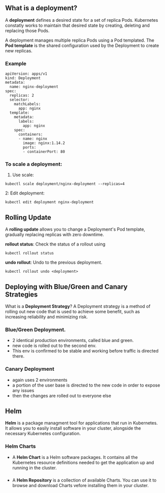 ## What is a deployment? 
A **deployment** defines a desired state for a set of replica Pods. Kubernetes constatly works to maintain that desired state by creating, deleting and replacing those Pods. 

A deployment manages multiple replica Pods using a Pod templated. The **Pod template** is the shared configuration used by the Deployment to create new replicas. 

### Example
```
apiVersion: apps/v1
kind: Deployment
metadata:
  name: nginx-deployment
spec:
  replicas: 2
  selector:
    matchLabels:
      app: nginx
  template:
    metadata:
      labels:
        app: nginx
    spec:
      containers:
      - name: nginx
        image: nginx:1.14.2
        ports:
        - containerPort: 80
```
### To **scale** a deployment:
1. Use scale:
```
kubectl scale deployment/nginx-deployment --replicas=4
```
2: Edit deployment:
```
kubectl edit deployment nginx-deployment
```

## Rolling Update
A **rolling update** allows you to change a Deployment's Pod template, gradually replacing replicas with zero downtime.

**rollout status**:
Check the status of a rollout using
```
kubectl rollout status
```

**undo rollout**: 
Undo to the previous deployment.
```
kubectl rollout undo <deployment>
```

## Deploying with Blue/Green and Canary Strategies 

What is a **Deployment Strategy**?
A Deployment strategy is a method of rolling out new code that is used to achieve some benefit, such as increasing reliability and minimizing risk.

### Blue/Green Deployment. 
- 2 identical production environments, called blue and green.
- new code is rolled out to the second env. 
- This env is confirmed to be stable and working before traffic is directed there.

### Canary Deployment
- again uses 2 environments
- a portion of the user base is directed to the new code in order to expose any issues
- then the changes are rolled out to everyone else

## Helm 
**Helm** is a package managment tool for applications that run in Kubernetes. It allows you to easily install software in your cluster, alongside the necessary Kubernetes configuration. 

### Helm Charts
- A **Helm Chart** is a Helm software packages. It contains all the Kubernetes resource definitions needed to get the application up and running in the cluster.

###
- A **Helm Repository** is a collection of available Charts. You can use it to browse and download Charts vefore installing them in your cluster.  